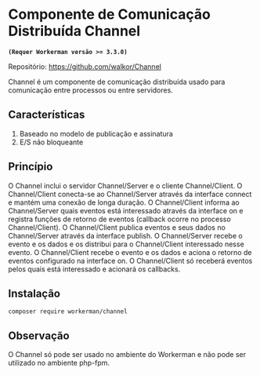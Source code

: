 # Componente de Comunicação Distribuída Channel

**``` (Requer Workerman versão >= 3.3.0) ```**

Repositório: https://github.com/walkor/Channel

Channel é um componente de comunicação distribuída usado para comunicação entre processos ou entre servidores.

## Características
1. Baseado no modelo de publicação e assinatura
2. E/S não bloqueante

## Princípio
O Channel inclui o servidor Channel/Server e o cliente Channel/Client.
O Channel/Client conecta-se ao Channel/Server através da interface connect e mantém uma conexão de longa duração.
O Channel/Client informa ao Channel/Server quais eventos está interessado através da interface on e registra funções de retorno de eventos (callback ocorre no processo Channel/Client).
O Channel/Client publica eventos e seus dados no Channel/Server através da interface publish.
O Channel/Server recebe o evento e os dados e os distribui para o Channel/Client interessado nesse evento.
O Channel/Client recebe o evento e os dados e aciona o retorno de eventos configurado na interface on.
O Channel/Client só receberá eventos pelos quais está interessado e acionará os callbacks.

## Instalação
`composer require workerman/channel`

## Observação
O Channel só pode ser usado no ambiente do Workerman e não pode ser utilizado no ambiente php-fpm.
